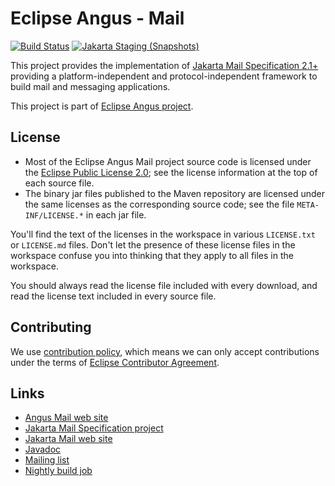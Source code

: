 # Eclipse Angus - Mail

[![Build Status](https://github.com/eclipse-ee4j/angus-mail/actions/workflows/maven.yml/badge.svg?branch=master)](https://github.com/eclipse-ee4j/angus-mail/actions/workflows/maven.yml?branch=master)
[![Jakarta Staging (Snapshots)](https://img.shields.io/nexus/s/https/jakarta.oss.sonatype.org/org.eclipse.angus/angus-mail.svg)](https://jakarta.oss.sonatype.org/content/repositories/staging/org/eclipse/angus/angus-mail/)

This project provides the implementation of [Jakarta Mail Specification 2.1+](https://jakarta.ee/specifications/mail/)
providing a platform-independent and
protocol-independent framework to build mail and messaging applications.

This project is part of [Eclipse Angus project](https://projects.eclipse.org/projects/ee4j.angus).

## License

* Most of the Eclipse Angus Mail project source code is licensed
  under the [Eclipse Public License 2.0](https://www.eclipse.org/legal/epl-2.0/);
  see the license information at the top of each source file.
* The binary jar files published to the Maven repository are licensed
  under the same licenses as the corresponding source code;
  see the file `META-INF/LICENSE.*` in each jar file.

You'll find the text of the licenses in the workspace in various `LICENSE.txt` or `LICENSE.md` files.
Don't let the presence of these license files in the workspace confuse you into thinking
that they apply to all files in the workspace.

You should always read the license file included with every download, and read
the license text included in every source file.

## Contributing

We use [contribution policy](CONTRIBUTING.md), which means we can only accept contributions under
the terms of [Eclipse Contributor Agreement](http://www.eclipse.org/legal/ECA.php).

## Links

* [Angus Mail web site](https://eclipse-ee4j.github.io/angus-mail/)
* [Jakarta Mail Specification project](https://github.com/jakarta/mail-api)
* [Jakarta Mail web site](https://jakartaee.github.io/mail-api/)
* [Javadoc](https://eclipse-ee4j.github.io/angus-mail/docs/api)
* [Mailing list](https://accounts.eclipse.org/mailing-list/angus-dev)
* [Nightly build job](https://ci.eclipse.org/angus/job/angus-mail-master-build/)
